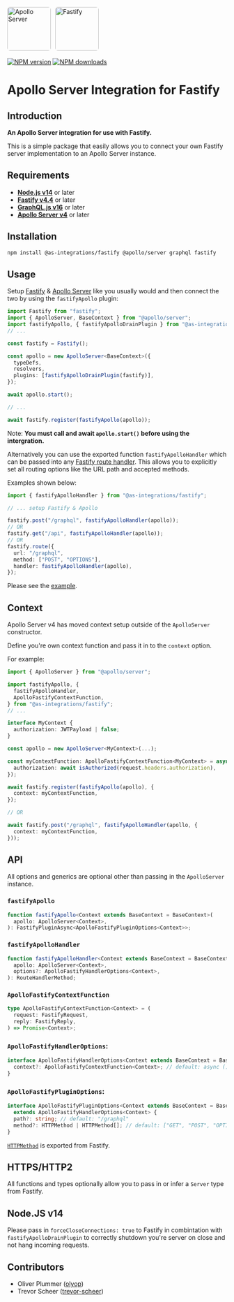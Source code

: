 <a href='https://www.apollographql.com/'><img src='https://avatars.githubusercontent.com/u/17189275?s=200' style="border-radius: 6px; margin-right: 6px" height='100' alt='Apollo Server'></a>
<a href='https://www.fastify.io/'><img src='https://avatars.githubusercontent.com/u/24939410?s=200' style="border-radius: 6px" height='100' alt='Fastify'></a>

[![NPM version](https://badge.fury.io/js/@as-integrations%2Ffastify.svg)](https://www.npmjs.com/package/@as-integrations/fastify)
[![NPM downloads](https://img.shields.io/npm/dm/@as-integrations/fastify.svg?style=flat)](https://www.npmjs.com/package/@as-integrations/fastify)

# Apollo Server Integration for Fastify

## **Introduction**

**An Apollo Server integration for use with Fastify.**

This is a simple package that easily allows you to connect your own Fastify server implementation to an Apollo Server instance.

## **Requirements**

- **[Node.js v14](https://nodejs.org/)** or later
- **[Fastify v4.4](https://www.fastify.io/)** or later
- **[GraphQL.js v16](https://graphql.org/graphql-js/)** or later
- **[Apollo Server v4](https://www.apollographql.com/docs/apollo-server/)** or later

## **Installation**

```bash
npm install @as-integrations/fastify @apollo/server graphql fastify
```

## **Usage**

Setup [Fastify](https://www.fastify.io/) & [Apollo Server](https://www.apollographql.com/docs/apollo-server/) like you usually would and then connect the two by using the `fastifyApollo` plugin:

```typescript
import Fastify from "fastify";
import { ApolloServer, BaseContext } from "@apollo/server";
import fastifyApollo, { fastifyApolloDrainPlugin } from "@as-integrations/fastify";
// ...

const fastify = Fastify();

const apollo = new ApolloServer<BaseContext>({
  typeDefs,
  resolvers,
  plugins: [fastifyApolloDrainPlugin(fastify)],
});

await apollo.start();

// ...

await fastify.register(fastifyApollo(apollo));
```

Note: **You must call and await `apollo.start()` before using the intergration.**

Alternatively you can use the exported function `fastifyApolloHandler` which can be passed into any [Fastify route handler](https://www.fastify.io/docs/latest/Reference/Routes/).
This allows you to explicitly set all routing options like the URL path and accepted methods.

Examples shown below:

```typescript
import { fastifyApolloHandler } from "@as-integrations/fastify";

// ... setup Fastify & Apollo

fastify.post("/graphql", fastifyApolloHandler(apollo));
// OR
fastify.get("/api", fastifyApolloHandler(apollo));
// OR
fastify.route({
  url: "/graphql",
  method: ["POST", "OPTIONS"],
  handler: fastifyApolloHandler(apollo),
});
```

Please see the [example](https://github.com/apollo-server-integrations/apollo-server-integration-fastify/tree/main/example).

## **Context**

Apollo Server v4 has moved context setup outside of the `ApolloServer` constructor.

Define you're own context function and pass it in to the `context` option.

For example:

```typescript
import { ApolloServer } from "@apollo/server";

import fastifyApollo, {
  fastifyApolloHandler,
  ApolloFastifyContextFunction,
} from "@as-integrations/fastify";
// ...

interface MyContext {
  authorization: JWTPayload | false;
}

const apollo = new ApolloServer<MyContext>(...);

const myContextFunction: ApolloFastifyContextFunction<MyContext> = async request => ({
  authorization: await isAuthorized(request.headers.authorization),
});

await fastify.register(fastifyApollo(apollo), {
  context: myContextFunction,
});

// OR

await fastify.post("/graphql", fastifyApolloHandler(apollo, {
  context: myContextFunction,
}));
```

## **API**

All options and generics are optional other than passing in the `ApolloServer` instance.

### `fastifyApollo`

```typescript
function fastifyApollo<Context extends BaseContext = BaseContext>(
  apollo: ApolloServer<Context>,
): FastifyPluginAsync<ApolloFastifyPluginOptions<Context>>;
```

### `fastifyApolloHandler`

```typescript
function fastifyApolloHandler<Context extends BaseContext = BaseContext>(
  apollo: ApolloServer<Context>,
  options?: ApolloFastifyHandlerOptions<Context>,
): RouteHandlerMethod;
```

### `ApolloFastifyContextFunction`

```typescript
type ApolloFastifyContextFunction<Context> = (
  request: FastifyRequest,
  reply: FastifyReply,
) => Promise<Context>;
```

### `ApolloFastifyHandlerOptions`:

```typescript
interface ApolloFastifyHandlerOptions<Context extends BaseContext = BaseContext> {
  context?: ApolloFastifyContextFunction<Context>; // default: async () => ({})
}
```

### `ApolloFastifyPluginOptions`:

```typescript
interface ApolloFastifyPluginOptions<Context extends BaseContext = BaseContext>
  extends ApolloFastifyHandlerOptions<Context> {
  path?: string; // default: "/graphql"
  method?: HTTPMethod | HTTPMethod[]; // default: ["GET", "POST", "OPTIONS"]
}
```

[`HTTPMethod`](https://www.fastify.io/docs/latest/Reference/TypeScript/#fastifyhttpmethods) is exported from Fastify.

## **HTTPS/HTTP2**

All functions and types optionally allow you to pass in or infer a `Server` type from Fastify.

## **Node.JS v14**

Please pass in `forceCloseConnections: true` to Fastify in combintation with `fastifyApolloDrainPlugin` to correctly shutdown you're server on close and not hang incoming requests.

## **Contributors**

- Oliver Plummer ([olyop](https://github.com/olyop))
- Trevor Scheer ([trevor-scheer](https://github.com/trevor-scheer))

